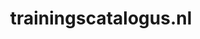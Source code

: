 ---
layout: post
title:  "trainingscatalogus.nl"
internal_url:  "/data/trainingscatalogus.nl.html"
categories: dutchgov
---